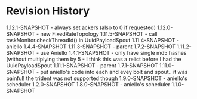 Revision History
================
1.12.1-SNAPSHOT - always set ackers (also to 0 if requested)
1.12.0-SNAPSHOT - new FixedRateTopology
1.11.5-SNAPSHOT - call taskMonitor.checkThreadId() in UuidPayloadSpout
1.11.4-SNAPSHOT - aniello 1.4.4-SNAPSHOT
1.11.3-SNAPSHOT - parent 1.7.2-SNAPSHOT
1.11.2-SNAPSHOT - use Aniello 1.4.1-SNAPSHOT
                - only have single md5 hashes (without multiplying them by 5 - I think this was a relict before I had
                  the UuidPayloadSpout
1.11.1-SNAPSHOT - parent 1.7.1-SNAPSHOT
1.11.0-SNAPSHOT - put aniello's code into each and evey bolt and spout.. it was painful! the trident was not supported though
1.9.0-SNAPSHOT  - aniello's scheduler 1.2.0-SNAPSHOT
1.8.0-SNAPSHOT  - aniello's scheduler 1.1.0-SNAPSHOT